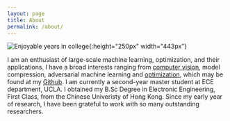 ```yaml
---
layout: page
title: About
permalink: /about/
---
```


<!-- This is the base Jekyll theme. You can find out more info about customizing your Jekyll theme, as well as basic Jekyll usage documentation at [jekyllrb.com](https://jekyllrb.com/)

You can find the source code for Minima at GitHub:
[jekyll][jekyll-organization] /
[minima](https://github.com/jekyll/minima)

You can find the source code for Jekyll at GitHub:
[jekyll][jekyll-organization] /
[jekyll](https://github.com/jekyll/jekyll) -->

![Enjoyable years in college](/assets/images/profile.png){:height="250px" width="443px"}


I am an enthusiast of large-scale machine learning, optimization, and their applications. I have a broad interests ranging from [computer vision](https://github.com/quanpr/decouple-roi-pooling), model compression, adversarial machine learning and [optimization](https://github.com/cjlin1/simpleNN), which may be found at my [Github](https://github.com/quanpr). I am currently a second-year master student at ECE department, UCLA. I obtained my B.Sc Degree in Electronic Engineering, First Class, from the Chinese Univeristy of Hong Kong. Since my early year of research, I have been grateful to work with so many outstanding researchers.

[jekyll-organization]: https://github.com/jekyll
